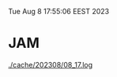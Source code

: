 Tue Aug  8 17:55:06 EEST 2023
# JAM
<a href='./cache/202308/08_17.log'>./cache/202308/08_17.log</a>
